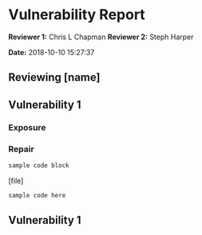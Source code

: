 # Vulnerability Report

**Reviewer 1:** Chris L Chapman
**Reviewer 2:** Steph Harper

**Date:** 2018-10-10 15:27:37

## Reviewing [name]

## Vulnerability 1

### Exposure

<!-- some text -->

### Repair

<!-- some text -->

```python
sample code block
```

[file]

```python
sample code here
```

## Vulnerability 1

